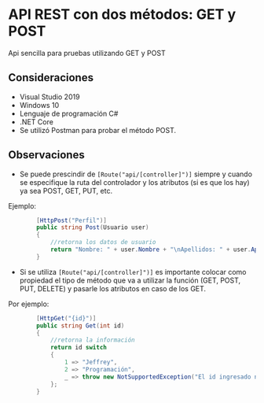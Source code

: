 # API REST con dos métodos: GET y POST

Api sencilla para pruebas utilizando GET y POST

## Consideraciones

* Visual Studio 2019
* Windows 10
* Lenguaje de programación C#
* .NET Core
* Se utilizó Postman para probar el método POST.

## Observaciones

* Se puede prescindir de <code>[Route("api/[controller]")]</code> siempre y cuando se especifique la ruta del controlador y los atributos (si es que los hay) ya sea POST, GET, PUT, etc.

Ejemplo:

```c#
		[HttpPost("Perfil")]
		public string Post(Usuario user)
		{
			//retorna los datos de usuario
			return "Nombre: " + user.Nombre + "\nApellidos: " + user.Apellidos + "\nEdad: " + user.Edad;
		}
```

* Si se utiliza <code>[Route("api/[controller]")]</code> es importante colocar como propiedad el tipo de método que va a utilizar la función (GET, POST, PUT, DELETE) y pasarle los atributos en caso de los GET.

Por ejemplo:

```c#
		[HttpGet("{id}")]
		public string Get(int id)
		{
			//retorna la información
			return id switch
			{
				1 => "Jeffrey",
				2 => "Programación",
				_ => throw new NotSupportedException("El id ingresado no existe")
			};
		}
```
